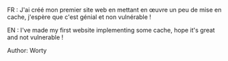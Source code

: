 FR : J'ai créé mon premier site web en mettant en œuvre un peu de mise en cache, j'espère que c'est génial et non vulnérable !

EN : I've made my first website implementing some cache, hope it's great and not vulnerable !

Author: Worty
